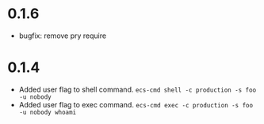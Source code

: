 # 0.1.6

- bugfix: remove pry require

# 0.1.4

- Added user flag to shell command. `ecs-cmd shell -c production -s foo -u nobody`
- Added user flag to exec command. `ecs-cmd exec -c production -s foo -u nobody whoami`